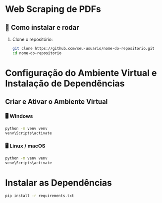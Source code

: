 # Web Scraping de PDFs

## 📌 Como instalar e rodar

1. Clone o repositório:
   ```sh
   git clone https://github.com/seu-usuario/nome-do-repositorio.git
   cd nome-do-repositorio

# Configuração do Ambiente Virtual e Instalação de Dependências

## Criar e Ativar o Ambiente Virtual  

### 🖥️ Windows  
```sh
python -m venv venv
venv\Scripts\activate
```
### 🖥️ Linux / macOS 
```sh
python -m venv venv
venv\Scripts\activate
```
# Instalar as Dependências

```sh
pip install -r requirements.txt
```


